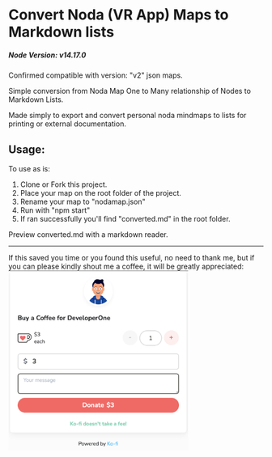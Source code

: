 # Convert Noda (VR App) Maps to Markdown lists

##### Node Version: v14.17.0

Confirmed compatible with version: "v2" json maps.

Simple conversion from Noda Map One to Many relationship of Nodes to Markdown Lists.

Made simply to export and convert personal noda mindmaps to lists for printing or external documentation.

## Usage:

To use as is:

1. Clone or Fork this project.
2. Place your map on the root folder of the project.
3. Rename your map to "nodamap.json"
4. Run with "npm start"
5. If ran successfully you'll find "converted.md" in the root folder.

Preview converted.md with a markdown reader.

<hr>

If this saved you time or you found this useful, no need to thank me, but if you can please kindly shout me a coffee, it will be greatly appreciated:
[<img src='https://github.com/DannyFGitHub/kofi/blob/450f9b6f1b0badaab6481dffc31eb93c3b6f1030/kofi.png' height='356' alt='Donate'/>](https://ko-fi.com/developerone/?hidefeed=true&widget=true&embed=true&preview=true)